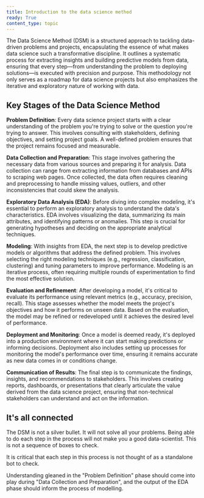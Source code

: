 ```yaml
---
title: Introduction to the data science method
ready: True
content_type: topic
---
```


The Data Science Method (DSM) is a structured approach to tackling data-driven problems and projects, encapsulating the essence of what makes data science such a transformative discipline. It outlines a systematic process for extracting insights and building predictive models from data, ensuring that every step—from understanding the problem to deploying solutions—is executed with precision and purpose. This methodology not only serves as a roadmap for data science projects but also emphasizes the iterative and exploratory nature of working with data.

## Key Stages of the Data Science Method

**Problem Definition**: Every data science project starts with a clear understanding of the problem you're trying to solve or the question you're trying to answer. This involves consulting with stakeholders, defining objectives, and setting project goals. A well-defined problem ensures that the project remains focused and measurable.

**Data Collection and Preparation**: This stage involves gathering the necessary data from various sources and preparing it for analysis. Data collection can range from extracting information from databases and APIs to scraping web pages. Once collected, the data often requires cleaning and preprocessing to handle missing values, outliers, and other inconsistencies that could skew the analysis.

**Exploratory Data Analysis (EDA)**: Before diving into complex modeling, it's essential to perform an exploratory analysis to understand the data's characteristics. EDA involves visualizing the data, summarizing its main attributes, and identifying patterns or anomalies. This step is crucial for generating hypotheses and deciding on the appropriate analytical techniques.

**Modeling**: With insights from EDA, the next step is to develop predictive models or algorithms that address the defined problem. This involves selecting the right modeling techniques (e.g., regression, classification, clustering) and tuning parameters to improve performance. Modeling is an iterative process, often requiring multiple rounds of experimentation to find the most effective solution.

**Evaluation and Refinement**: After developing a model, it's critical to evaluate its performance using relevant metrics (e.g., accuracy, precision, recall). This stage assesses whether the model meets the project's objectives and how it performs on unseen data. Based on the evaluation, the model may be refined or redeveloped until it achieves the desired level of performance.

**Deployment and Monitoring**: Once a model is deemed ready, it's deployed into a production environment where it can start making predictions or informing decisions. Deployment also includes setting up processes for monitoring the model's performance over time, ensuring it remains accurate as new data comes in or conditions change.

**Communication of Results**: The final step is to communicate the findings, insights, and recommendations to stakeholders. This involves creating reports, dashboards, or presentations that clearly articulate the value derived from the data science project, ensuring that non-technical stakeholders can understand and act on the information.

## It's all connected

The DSM is not a silver bullet. It will not solve all your problems. Being able to do each step in the process will not make you a good data-scientist. This is not a sequence of boxes to check.

It is critical that each step in this process is not thought of as a standalone bot to check.

Understanding gleaned in the "Problem Definition" phase should come into play during "Data Collection and Preparation", and the output of the EDA phase should inform the process of modelling.

